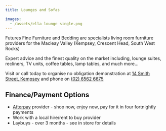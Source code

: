 ```yaml
---
title: Lounges and Sofas

images:
  - /assets/ella lounge single.png
---
```


Futures Fine Furniture and Bedding are specialists living room furniture providers for the Macleay Valley (Kempsey, Crescent Head, South West Rocks)

Expert advice and the finest quality on the market including, lounge suites, recliners, TV units, coffee tables, lamp tables, and much more...

Visit or call today to organise no obligation demonstration at [14 Smith Street, Kempsey](/contact) and phone on [(02) 6562 6675](tel:+61265626675)

## Finance/Payment Options

- [Afterpay](https://www.afterpay.com) provider - shop now, enjoy now, pay for it in four fortnightly payments
- Work with a local hire/rent to buy provider
- Laybuys - over 3 months - see in store for details
